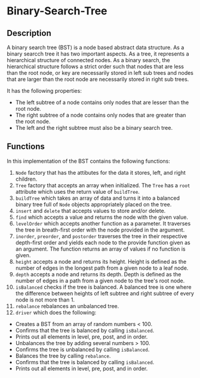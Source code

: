# Binary-Search-Tree

## Description

A binary search tree (BST) is a node based abstract data structure. As a binary searcch tree it has two important aspects. As a tree, it represents a hierarchical structure of connected nodes. As a binary search, the hierarchical structure follows a strict order such that nodes that are less than the root node, or key are necessarily stored in left sub trees and nodes that are larger than the root node are necessarily stored in right sub trees.

It has the following properties:

- The left subtree of a node contains only nodes that are lesser than the root node.
- The right subtree of a node contains only nodes that are greater than the root node.
- The left and the right subtree must also be a binary search tree.

## Functions

In this implementation of the BST contains the following functions:

1. `Node` factory that has the attibutes for the data it stores, left, and right children.
2. `Tree` factory that accepts an array when initialized. The `Tree` has a `root` attribute which uses the return value of `buildTree`.
3. `buildTree` which takes an array of data and turns it into a balanced binary tree full of `Node` objects appropriately placed on the tree.
4. `insert` and `delete` that accepts values to store and/or delete.
5. `find` which accepts a value and returns the node with the given value.
6. `levelOrder` which accepts another function as a parameter. It traverses the tree in breath-first order with the node provided in the argument.
7. `inorder`, `preorder`, and `postorder` traverses the tree in their respective depth-first order and yields each node to the provide function given as an argument. The function returns an array of values if no function is given.
8. `height` accepts a node and returns its height. Height is defined as the number of edges in the longest path from a given node to a leaf node.
9. `depth` accepts a node and returns its depth. Depth is defined as the number of edges in a path from a given node to the tree's root node.
10. `isBalanced` checks if the tree is balanced. A balanced tree is one where the difference between heights of left subtree and right subtree of every node is not more than 1.
11. `rebalance` rebalances an unbalanced tree.
12. `driver` which does the following:

- Creates a BST from an array of random numbers < 100.
- Confirms that the tree is balanced by calling `isBalanced`.
- Prints out all elements in level, pre, post, and in order.
- Unbalances the tree by adding several numbers > 100.
- Confirms the tree is unbalanced by calling `isBalanced`.
- Balances the tree by calling `rebalance`.
- Confirms that the tree is balanced by calling `isBalanced`.
- Prints out all elements in level, pre, post, and in order.
